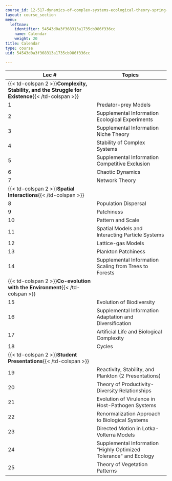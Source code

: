 ```yaml
---
course_id: 12-517-dynamics-of-complex-systems-ecological-theory-spring-2001
layout: course_section
menu:
  leftnav:
    identifier: 54543d0a3f368313a1735cb986f336cc
    name: Calendar
    weight: 20
title: Calendar
type: course
uid: 54543d0a3f368313a1735cb986f336cc

---
```


| Lec # | Topics |
| --- | --- |
| {{< td-colspan 2 >}}**Complexity, Stability, and the Struggle for Existence**{{< /td-colspan >}} ||
| 1 | Predator-prey Models |
| 2 | Supplemental Information Ecological Experiments |
| 3 | Supplemental Information Niche Theory |
| 4 | Stability of Complex Systems |
| 5 | Supplemental Information Competitive Exclusion |
| 6 | Chaotic Dynamics |
| 7 | Network Theory |
| {{< td-colspan 2 >}}**Spatial Interactions**{{< /td-colspan >}} ||
| 8 | Population Dispersal |
| 9 | Patchiness |
| 10 | Pattern and Scale |
| 11 | Spatial Models and Interacting Particle Systems |
| 12 | Lattice-gas Models |
| 13 | Plankton Patchiness |
| 14 | Supplemental Information Scaling from Trees to Forests |
| {{< td-colspan 2 >}}**Co-evolution with the Environment**{{< /td-colspan >}} ||
| 15 | Evolution of Biodiversity |
| 16 | Supplemental Information Adaptation and Diversification |
| 17 | Artificial Life and Biological Complexity |
| 18 | Cycles |
| {{< td-colspan 2 >}}**Student Presentations**{{< /td-colspan >}} ||
| 19 | Reactivity, Stability, and Plankton (2 Presentations) |
| 20 | Theory of Productivity-Diversity Relationships |
| 21 | Evolution of Virulence in Host-Pathogen Systems |
| 22 | Renormalization Approach to Biological Systems |
| 23 | Directed Motion in Lotka-Volterra Models |
| 24 | Supplemental Information "Highly Optimized Tolerance" and Ecology |
| 25 | Theory of Vegetation Patterns